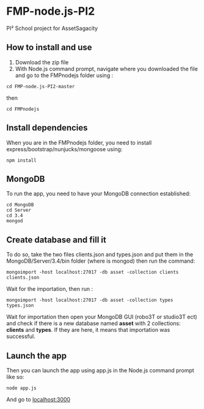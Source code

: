 # FMP-node.js-PI2

PI² School project for AssetSagacity 

## How to install and use

1. Download the zip file 
1. With Node.js command prompt, navigate where you downloaded the file and go to the FMPnodejs folder using :
```
cd FMP-node.js-PI2-master
```
then 
```
cd FMPnodejs
```

## Install dependencies

When you are in the FMPnodejs folder, you need to install express/bootstrap/nunjucks/mongoose using:

```
npm install 
```

## MongoDB

To run the app, you need to have your MongoDB connection established:
```
cd MongoDB
cd Server
cd 3.4
mongod
```

## Create database and fill it

To do so, take the two files clients.json and types.json and put them in the MongoDB/Server/3.4/bin folder (where is mongod) then run the command:

```
mongoimport -host localhost:27017 -db asset -collection clients clients.json
```
Wait for the importation, then run : 

```
mongoimport -host localhost:27017 -db asset -collection types types.json
```

Wait for importation then open your MongoDB GUI (robo3T or studio3T ect) and check if there is a new database named **asset** with 2 collections: **clients** and **types**. If they are here, it means that importation was successful.

## Launch the app

Then you can launch the app using app.js in the Node.js command prompt like so:

```
node app.js
```

And go to [localhost:3000](http://localhost:3000/)
